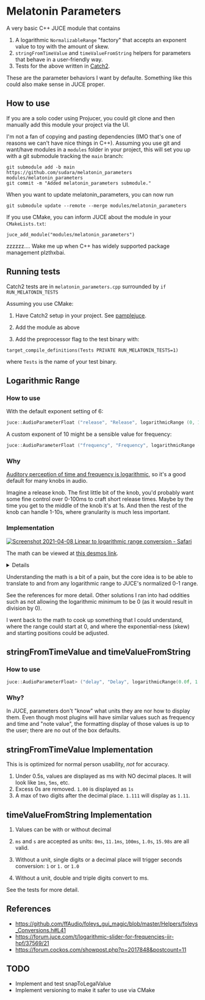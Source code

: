 # Melatonin Parameters

A very basic C++ JUCE module that contains

1. A logarithmic `NormalizableRange` "factory" that accepts an exponent value to toy with the amount of skew.
2. `stringFromTimeValue` and `timeValueFromString` helpers for parameters that behave in a user-friendly way.
3. Tests for the above written in [Catch2](https://github.com/catchorg/Catch2).

These are the parameter behaviors I want by defaulte. Something like this could also make sense in JUCE proper.

## How to use

If you are a solo coder using Projucer, you could git clone and then manually add this module your project via the UI.

I'm not a fan of copying and pasting dependencies (IMO that's one of reasons we can't have nice things in C++). Assuming you use git and want/have modules in a `modules` folder in your project, this will set you up with a git submodule tracking the `main` branch:
```
git submodule add -b main https://github.com/sudara/melatonin_parameters modules/melatonin_parameters
git commit -m "Added melatonin_parameters submodule."
```

When you want to update melatonin_parameters, you can now run
```
git submodule update --remote --merge modules/melatonin_parameters
```

If you use CMake, you can inform JUCE about the module in your `CMakeLists.txt`:
```
juce_add_module("modules/melatonin_parameters")
```

zzzzzz.... Wake me up when C++ has widely supported package management plzthxbai.

## Running tests

Catch2 tests are in `melatonin_parameters.cpp` surrounded by `if RUN_MELATONIN_TESTS`

Assuming you use CMake:

1. Have Catch2 setup in your project. See [pamplejuce](https://github.com/sudara/pamplejuce).
   
2. Add the module as above
2. Add the preprocessor flag to the test binary with: 
   
`target_compile_definitions(Tests PRIVATE RUN_MELATONIN_TESTS=1)` 

where `Tests` is the name of your test binary.

## Logarithmic Range


### How to use

With the default exponent setting of 6:

```cpp
juce::AudioParameterFloat ("release", "Release", logarithmicRange (0, 15.0f), 0.1f),
```

A custom exponent of 10 might be a sensible value for frequency:

```cpp
juce::AudioParameterFloat ("frequency", "Frequency", logarithmicRange (20.0f, 20000.0f, 10.0f), 0.1f),
```


### Why

[Auditory perception of time and frequency is logarithmic](https://en.wikipedia.org/wiki/Weber–Fechner_law), so it's a good default for many knobs in audio.

Imagine a release knob. The first little bit of the knob, you'd probably want some fine control over 0-100ms to craft short release times. Maybe by the time you get to the middle of the knob it's at 1s. And then the rest of the knob can handle 1-10s, where granularity is much less important.

### Implementation

[![Screenshot 2021-04-08 Linear to logarithmic range conversion - Safari](https://user-images.githubusercontent.com/472/114071474-73822e00-98a1-11eb-95a3-405faae1e768.jpg)](https://www.desmos.com/calculator/qkc6naksy5)

The math can be viewed at [this desmos link](https://www.desmos.com/calculator/qkc6naksy5).

<details>

Github can't render latex, but here's the latex formulas in case the desmos link goes away.

From a normalized 0-1 to an unnormalized y0 to y1:
```
y_{0}\ +\frac{2^{kx}-1}{2^{k}-1}\left(y_{1}-y_{0}\right)

```

To a normalized 0-1 from an unnormalized y0 to y1
```
\frac{\log_{2}\left(\frac{x-y_{0}}{y_{1}-y_{0}}\left(2^{k}-1\right)+1\right)}{k}
```

</details>

Understanding the math is a bit of a pain, but the core idea is to be able to translate to and from any logarithmic range to JUCE's normalized 0-1 range.

See the references for more detail. Other solutions I ran into had oddities such as not allowing the logarithmic minimum to be 0 (as it would result in division by 0).

I went back to the math to cook up something that I could understand, where the range could start at 0, and where the exponential-ness (skew) and starting positions could be adjusted.


## stringFromTimeValue and timeValueFromString

### How to use

```cpp
juce::AudioParameterFloat> ("delay", "Delay", logarithmicRange(0.0f, 1.0f), 0.0f, juce::String(), juce::AudioProcessorParameter::genericParameter, stringFromTimeValue, timeValueFromString)
```

### Why?
In JUCE, parameters don't "know" what units they are nor how to display them. Even though most plugins will have similar values such as frequency and time and "note value", the formatting display of those values is up to the user; there are no out of the box defaults.

## stringFromTimeValue Implementation

This is is optimized for normal person usability, *not* for accuracy. 

1. Under 0.5s, values are displayed as ms with NO decimal places. It will look like `1ms`, `5ms`, etc.
2. Excess 0s are removed. `1.00` is displayed as `1s`
3. A max of two digits after the decimal place. `1.111` will display as `1.11`.

## timeValueFromString Implementation

1. Values can be with or without decimal

1. `ms` and `s` are accepted as units: `0ms`, `11.1ms`, `100ms`, `1.0s`, `15.98s` are all valid.

3. Without a unit, single digits or a decimal place will trigger seconds conversion: `1` or `1.` or `1.0` 
   
4. Without a unit, double and triple digits convert to ms. 
   
See the tests for more detail.

## References

* https://github.com/ffAudio/foleys_gui_magic/blob/master/Helpers/foleys_Conversions.h#L41
* https://forum.juce.com/t/logarithmic-slider-for-frequencies-iir-hpf/37569/21
* https://forum.cockos.com/showpost.php?p=2017848&postcount=11

## TODO

* Implement and test snapToLegalValue
* Implement versioning to make it safer to use via CMake
